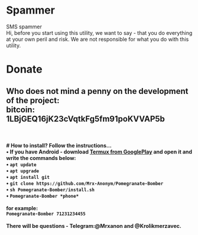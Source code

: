 # Spammer
SMS spammer<br>
Hi, before you start using this utility,
we want to say - that you do everything at your own peril and risk.
We are not responsible for what you do with this utility.
# Donate
<b>Who does not mind a penny on the development of the project:</b><br>
<b>bitcoin: 1LBjGEQ16jK23cVqtkFg5fm91poKVVAP5b<b>
<br>
--------
<br>
<br>
# How to install?
<b>Follow the instructions...</b><br>
• If you have Android - download <a href="https://play.google.com/store/apps/details?id=com.termux&hl=ru">Termux from GooglePlay</a> and open it and write the commands below:<br>
• <code>apt update</code><br>
• <code>apt upgrade</code><br>
• <code>apt install git</code><br>
• <code>git clone https://github.com/Mrx-Anonym/Pomegranate-Bomber</code><br>
• <code>sh Pomegranate-Bomber/install.sh</code><br>
• <code>Pomegranate-Bomber *phone*</code><br>
<br>
<b>for example:</b><br>
<code>Pomegranate-Bomber 71231234455</code><br><br>
There will be questions - Telegram:@Mrxanon and @Krolikmerzavec.<br>
<br><br>

